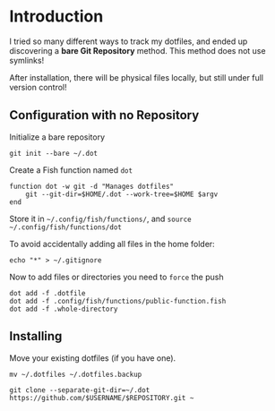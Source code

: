 
# Introduction

I tried so many different ways to track
my dotfiles, and ended up discovering a **bare Git Repository** method.
This method does not use symlinks!

After installation, there will be physical files locally,
but still under full version control!

## Configuration with no Repository

Initialize a bare repository

```shell
git init --bare ~/.dot
```

Create a Fish function named ```dot```

```fish
function dot -w git -d "Manages dotfiles"
    git --git-dir=$HOME/.dot --work-tree=$HOME $argv
end
```

Store it in ```~/.config/fish/functions/```, and ```source ~/.config/fish/functions/dot```

To avoid accidentally adding all files in the home folder:

```shell
echo "*" > ~/.gitignore
```

Now to add files or directories you need to ```force``` the push

```shell
dot add -f .dotfile
dot add -f .config/fish/functions/public-function.fish
dot add -f .whole-directory
```

## Installing

Move your existing dotfiles (if you have one).

```shell
mv ~/.dotfiles ~/.dotfiles.backup
```

```shell
git clone --separate-git-dir=~/.dot 
https://github.com/$USERNAME/$REPOSITORY.git ~
```
